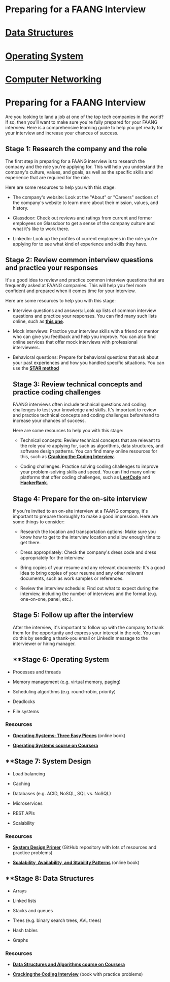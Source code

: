 
# Preparing for a FAANG Interview

# [Data Structures](https://github.com/rahul3002/Interviews/blob/main/DataStructures/DSA-Brushup-Skills.Md)

# [Operating System](https://github.com/rahul3002/Interviews/blob/main/OperatingSystem/OS.README.MD)

# [Computer Networking](https://github.com/rahul3002/Interviews/blob/main/Computer-Networking/Computer-Networking.md)


# **Preparing for a FAANG Interview**

Are you looking to land a job at one of the top tech companies in the world? If so, then you'll want to make sure you're fully prepared for your FAANG interview. Here is a comprehensive learning guide to help you get ready for your interview and increase your chances of success.

## **Stage 1: Research the company and the role**

The first step in preparing for a FAANG interview is to research the company and the role you're applying for. This will help you understand the company's culture, values, and goals, as well as the specific skills and experience that are required for the role.

Here are some resources to help you with this stage:

* The company's website: Look at the "About" or "Careers" sections of the company's website to learn more about their mission, values, and history.
    
* Glassdoor: Check out reviews and ratings from current and former employees on Glassdoor to get a sense of the company culture and what it's like to work there.
    
* LinkedIn: Look up the profiles of current employees in the role you're applying for to see what kind of experience and skills they have.
    

## **Stage 2: Review common interview questions and practice your responses**

It's a good idea to review and practice common interview questions that are frequently asked at FAANG companies. This will help you feel more confident and prepared when it comes time for your interview.

Here are some resources to help you with this stage:

* Interview questions and answers: Look up lists of common interview questions and practice your responses. You can find many such lists online, such as [**this one**](https://www.indeed.com/career-advice/interviewing/top-interview-questions-for-google).
    
* Mock interviews: Practice your interview skills with a friend or mentor who can give you feedback and help you improve. You can also find online services that offer mock interviews with professional interviewers.
    
* Behavioral questions: Prepare for behavioral questions that ask about your past experiences and how you handled specific situations. You can use the [**STAR method**](https://www.themuse.com/advice/the-star-method-for-answering-behavioral-interview-questions)
    
    ## **Stage 3: Review technical concepts and practice coding challenges**
    
    FAANG interviews often include technical questions and coding challenges to test your knowledge and skills. It's important to review and practice technical concepts and coding challenges beforehand to increase your chances of success.
    
    Here are some resources to help you with this stage:
    
    * Technical concepts: Review technical concepts that are relevant to the role you're applying for, such as algorithms, data structures, and software design patterns. You can find many online resources for this, such as [**Cracking the Coding Interview**](http://www.crackingthecodinginterview.com/).
        
    * Coding challenges: Practice solving coding challenges to improve your problem-solving skills and speed. You can find many online platforms that offer coding challenges, such as [**LeetCode**](https://leetcode.com/) and [**HackerRank**](https://www.hackerrank.com/).
        
    
    ## **Stage 4: Prepare for the on-site interview**
    
    If you're invited to an on-site interview at a FAANG company, it's important to prepare thoroughly to make a good impression. Here are some things to consider:
    
    * Research the location and transportation options: Make sure you know how to get to the interview location and allow enough time to get there.
        
    * Dress appropriately: Check the company's dress code and dress appropriately for the interview.
        
    * Bring copies of your resume and any relevant documents: It's a good idea to bring copies of your resume and any other relevant documents, such as work samples or references.
        
    * Review the interview schedule: Find out what to expect during the interview, including the number of interviews and the format (e.g. one-on-one, panel, etc.).
        
    
    ## **Stage 5: Follow up after the interview**
    
    After the interview, it's important to follow up with the company to thank them for the opportunity and express your interest in the role. You can do this by sending a thank-you email or LinkedIn message to the interviewer or hiring manager.
    
    ## **Stage 6: **Operating System**

* Processes and threads
    
* Memory management (e.g. virtual memory, paging)
    
* Scheduling algorithms (e.g. round-robin, priority)
    
* Deadlocks
    
* File systems
    

### **Resources**

* [**Operating Systems: Three Easy Pieces**](http://pages.cs.wisc.edu/~remzi/OSTEP/) (online book)
    
* [**Operating Systems course on Coursera**](https://www.coursera.org/courses?query=operating%20systems)
    

## **Stage 7: **System Design**

* Load balancing
    
* Caching
    
* Databases (e.g. ACID, NoSQL, SQL vs. NoSQL)
    
* Microservices
    
* REST APIs
    
* Scalability
    

### **Resources**

* [**System Design Primer**](https://github.com/donnemartin/system-design-primer) (GitHub repository with lots of resources and practice problems)
    
* [**Scalability, Availability, and Stability Patterns**](https://www.aosabook.org/en/distsys.html) (online book)
    

## **Stage 8: **Data Structures**

* Arrays
    
* Linked lists
    
* Stacks and queues
    
* Trees (e.g. binary search trees, AVL trees)
    
* Hash tables
    
* Graphs
    

### **Resources**

* [**Data Structures and Algorithms course on Coursera**](https://www.coursera.org/courses?query=data%20structures%20and%20algorithms)
    
* [**Cracking the Coding Interview**](http://www.crackingthecodinginterview.com/) (book with practice problems)
